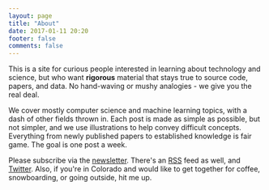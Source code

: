 ```yaml
---
layout: page
title: "About"
date: 2017-01-11 20:20
footer: false
comments: false
---
```


This is a site for curious people interested in learning about technology and
science, but who want **rigorous** material that stays true to source code,
papers, and data. No hand-waving or mushy analogies - we give you the real deal.

We cover mostly computer science and machine learning topics, with a dash of
other fields thrown in. Each post is made as simple as possible, but not
simpler, and we use illustrations to help convey difficult concepts.  Everything
from newly published papers to established knowledge is fair game. The goal is
one post a week.

Please subscribe via the [newsletter](/subscribe). There's an [RSS] feed as
well, and [Twitter].  Also, if you're in Colorado and would like to get together
for coffee, snowboarding, or going outside, hit me up.

[RSS]: https://manybutfinite.com/atom.xml
[Twitter]: http://twitter.com/manybutfinite
